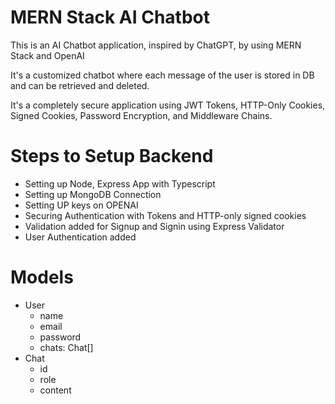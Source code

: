 
# MERN Stack AI Chatbot

This is an AI Chatbot application, inspired by ChatGPT, by using MERN Stack and OpenAI

It's a customized chatbot where each message of the user is stored in DB and can be retrieved and deleted.

It's a completely secure application using JWT Tokens, HTTP-Only Cookies, Signed Cookies, Password Encryption, and Middleware Chains.

# Steps to Setup Backend
- Setting up Node, Express App with Typescript
- Setting up MongoDB Connection
- Setting UP keys on OPENAI
- Securing Authentication with Tokens and HTTP-only signed cookies
- Validation added for Signup and Signin using Express Validator
- User Authentication added


# Models
- User 
   - name
   - email
   - password
   - chats: Chat[]
- Chat
   - id
   - role
   - content
